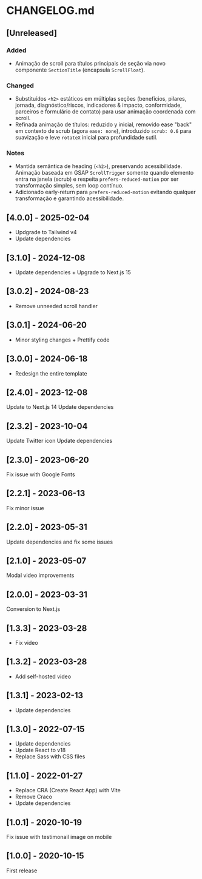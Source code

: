 # CHANGELOG.md

## [Unreleased]

### Added

- Animação de scroll para títulos principais de seção via novo componente `SectionTitle` (encapsula `ScrollFloat`).

### Changed

- Substituídos `<h2>` estáticos em múltiplas seções (benefícios, pilares, jornada, diagnóstico/riscos, indicadores & impacto, conformidade, parceiros e formulário de contato) para usar animação coordenada com scroll.
- Refinada animação de títulos: reduzido y inicial, removido ease "back" em contexto de scrub (agora `ease: none`), introduzido `scrub: 0.6` para suavização e leve `rotateX` inicial para profundidade sutil.

### Notes

- Mantida semântica de heading (`<h2>`), preservando acessibilidade. Animação baseada em GSAP `ScrollTrigger` somente quando elemento entra na janela (scrub) e respeita `prefers-reduced-motion` por ser transformação simples, sem loop contínuo.
- Adicionado early-return para `prefers-reduced-motion` evitando qualquer transformação e garantindo acessibilidade.

## [4.0.0] - 2025-02-04

- Updgrade to Tailwind v4
- Update dependencies

## [3.1.0] - 2024-12-08

- Update dependencies + Upgrade to Next.js 15

## [3.0.2] - 2024-08-23

- Remove unneeded scroll handler

## [3.0.1] - 2024-06-20

- Minor styling changes + Prettify code

## [3.0.0] - 2024-06-18

- Redesign the entire template

## [2.4.0] - 2023-12-08

Update to Next.js 14
Update dependencies

## [2.3.2] - 2023-10-04

Update Twitter icon
Update dependencies

## [2.3.0] - 2023-06-20

Fix issue with Google Fonts

## [2.2.1] - 2023-06-13

Fix minor issue

## [2.2.0] - 2023-05-31

Update dependencies and fix some issues

## [2.1.0] - 2023-05-07

Modal video improvements

## [2.0.0] - 2023-03-31

Conversion to Next.js

## [1.3.3] - 2023-03-28

- Fix video

## [1.3.2] - 2023-03-28

- Add self-hosted video

## [1.3.1] - 2023-02-13

- Update dependencies

## [1.3.0] - 2022-07-15

- Update dependencies
- Update React to v18
- Replace Sass with CSS files

## [1.1.0] - 2022-01-27

- Replace CRA (Create React App) with Vite
- Remove Craco
- Update dependencies

## [1.0.1] - 2020-10-19

Fix issue with testimonail image on mobile

## [1.0.0] - 2020-10-15

First release
